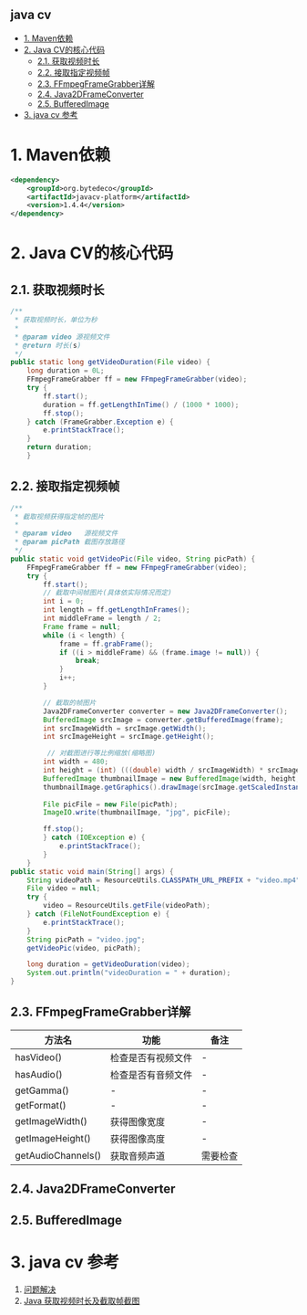 java cv
---

<!-- TOC -->

- [1. Maven依赖](#1-maven依赖)
- [2. Java CV的核心代码](#2-java-cv的核心代码)
  - [2.1. 获取视频时长](#21-获取视频时长)
  - [2.2. 接取指定视频帧](#22-接取指定视频帧)
  - [2.3. FFmpegFrameGrabber详解](#23-ffmpegframegrabber详解)
  - [2.4. Java2DFrameConverter](#24-java2dframeconverter)
  - [2.5. BufferedImage](#25-bufferedimage)
- [3. java cv 参考](#3-java-cv-参考)

<!-- /TOC -->

# 1. Maven依赖
```xml
<dependency>
    <groupId>org.bytedeco</groupId>
    <artifactId>javacv-platform</artifactId>
    <version>1.4.4</version>
</dependency>
```

# 2. Java CV的核心代码

## 2.1. 获取视频时长
```java
/**
 * 获取视频时长，单位为秒
 *
 * @param video 源视频文件
 * @return 时长(s)
 */
public static long getVideoDuration(File video) {
    long duration = 0L;
    FFmpegFrameGrabber ff = new FFmpegFrameGrabber(video);
    try {
        ff.start();
        duration = ff.getLengthInTime() / (1000 * 1000);
        ff.stop();
    } catch (FrameGrabber.Exception e) {
        e.printStackTrace();
    }
    return duration;
    }
```

## 2.2. 接取指定视频帧
```java
/**
 * 截取视频获得指定帧的图片
 *
 * @param video   源视频文件
 * @param picPath 截图存放路径
 */
public static void getVideoPic(File video, String picPath) {
    FFmpegFrameGrabber ff = new FFmpegFrameGrabber(video);
    try {
        ff.start();
        // 截取中间帧图片(具体依实际情况而定)
        int i = 0;
        int length = ff.getLengthInFrames();
        int middleFrame = length / 2;
        Frame frame = null;
        while (i < length) {
            frame = ff.grabFrame();
            if ((i > middleFrame) && (frame.image != null)) {
                break;
            }
            i++;
        }

        // 截取的帧图片
        Java2DFrameConverter converter = new Java2DFrameConverter();
        BufferedImage srcImage = converter.getBufferedImage(frame);
        int srcImageWidth = srcImage.getWidth();
        int srcImageHeight = srcImage.getHeight();

         // 对截图进行等比例缩放(缩略图)
        int width = 480;
        int height = (int) (((double) width / srcImageWidth) * srcImageHeight);
        BufferedImage thumbnailImage = new BufferedImage(width, height, BufferedImage.TYPE_3BYTE_BGR);
        thumbnailImage.getGraphics().drawImage(srcImage.getScaledInstance(width, height, Image.SCALE_SMOOTH), 0, 0, null);
    
        File picFile = new File(picPath);
        ImageIO.write(thumbnailImage, "jpg", picFile);

        ff.stop();
        } catch (IOException e) {
            e.printStackTrace();
        }
    }
public static void main(String[] args) {
    String videoPath = ResourceUtils.CLASSPATH_URL_PREFIX + "video.mp4";
    File video = null;
    try {
        video = ResourceUtils.getFile(videoPath);
    } catch (FileNotFoundException e) {
        e.printStackTrace();
    }
    String picPath = "video.jpg";
    getVideoPic(video, picPath);

    long duration = getVideoDuration(video);
    System.out.println("videoDuration = " + duration);
}
```

## 2.3. FFmpegFrameGrabber详解
方法名|功能|备注
--|--|--
hasVideo()|检查是否有视频文件|-
hasAudio()|检查是否有音频文件|-
getGamma()|-|-
getFormat()|-|-
getImageWidth()|获得图像宽度|-
getImageHeight()|获得图像高度|-
getAudioChannels()|获取音频声道|需要检查

## 2.4. Java2DFrameConverter

## 2.5. BufferedImage

# 3. java cv 参考
1. <a href = "https://blog.csdn.net/zs770635620/article/details/80387932">问题解决</a>
2. <a href = "https://blog.csdn.net/qq_28804275/article/details/88051306?depth_1-utm_source=distribute.pc_relevant.none-task&utm_source=distribute.pc_relevant.none-task">Java 获取视频时长及截取帧截图</a>